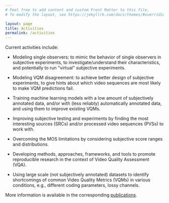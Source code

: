 ```yaml
---
# Feel free to add content and custom Front Matter to this file.
# To modify the layout, see https://jekyllrb.com/docs/themes/#overriding-theme-defaults

layout: page
title: Activities
permalink: /activities
---
```


Current activities include:

* Modeling single observers: to mimic the behavior of single observers in subjective experiments, to investigate/understand their characteristics, and potentially to run "virtual" subjective experiments.

* Modeling VQM disagreement: to achieve better design of subjective experiments, to give hints about which video sequences are most likely to make VQM predictions fail.

* Training machine learning models with a low amount of subjectively annotated data, and/or with (less reliably) automatically annotated data, and using them to improve existing VQMs.

* Improving subjective testing and experiments by finding the most interesting sources (SRCs) and/or processed video sequences (PVSs) to work with.

* Overcoming the MOS limitations by considering subjective score ranges and distributions.

* Developing methods, approaches, frameworks, and tools to promote reproducible research in the context of Video Quality Assessment (VQA).

* Using large scale (not subjectively annotated) datasets to identify shortcomings of common Video Quality Metrics (VQMs) in various conditions, e.g., different coding parameters, lossy channels.

More information is available in the corresponding [publications]({{site.baseurl}}/publications).